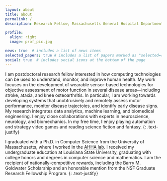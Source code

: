 ```yaml
---
layout: about
title: about
permalink: /
description: Research Fellow, Massachusetts General Hospital Department of Neurology and Harvard Medical School

profile:
  align: right
  image: prof_pic.jpg

news: true  # includes a list of news items
selected_papers: true # includes a list of papers marked as "selected={true}"
social: true  # includes social icons at the bottom of the page
---
```


I am postdoctoral research fellow interested in how computing technologies can be used to understand, monitor, and improve human health.
My work focuses on the development of wearable sensor-based technologies for objective assessment of motor function in several disease areas&mdash;including stroke, ataxia, and knee osteoarthritis.
In particular, I am working towards developing systems that unobtrusively and remotely assess motor performance, monitor disease trajectoies, and identify early disease signs.
My research integrates data analytics, machine learning, and biomedical engineering. I enjoy close collaborations with experts in neuroscience, neurology, and biomechanics.
In my free time, I enjoy playing automation and strategy video games and reading science fiction and fantasy.
{: .text-justify}

I graduated with a Ph.D. in Computer Science from the University of Massachusetts, where I worked in the [AHHA lab](http://www.ahhalab.org).
I received my undergraduate education at Louisiana State University, graduating with college honors and degrees in computer science and mathematics.
I am the recipient of nationally-competitive rewards, including the Barry M. Goldwater Scholarship and an honorable mention from the NSF Graduate Research Fellowship Program.
{: .text-justify}
